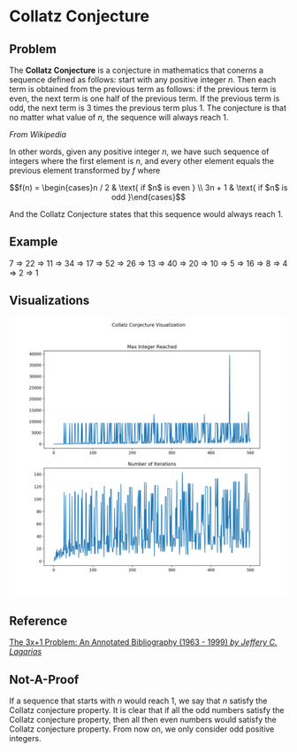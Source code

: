 # Collatz Conjecture

## Problem

The **Collatz Conjecture** is a conjecture in mathematics that conerns a sequence defined as follows: start with any positive integer $n$. Then each term is obtained from the previous term as follows: if the previous term is even, the next term is one half of the previous term. If the previous term is odd, the next term is 3 times the previous term plus 1. The conjecture is that no matter what value of $n$, the sequence will always reach 1.

*From Wikipedia*

In other words, given any positive integer $n$, we have such sequence of integers where the first element is $n$, and every other element equals the previous element transformed by $f$ where

$$f(n) = \begin{cases}n / 2 & \text{ if $n$ is even } \\ 3n + 1 & \text{ if $n$ is odd }\end{cases}$$

And the Collatz Conjecture states that this sequence would always reach 1.

## Example

7 => 22 => 11 => 34 => 17 => 52 => 26 => 13 => 40 => 20 => 10 => 5 => 16 => 8 => 4 => 2 => 1

## Visualizations

![visualization](visualization.png)

## Reference

[The 3x+1 Problem: An Annotated Bibliography (1963 - 1999) *by Jeffery C. Lagarias*](https://arxiv.org/pdf/math/0309224.pdf)

## Not-A-Proof

If a sequence that starts with $n$ would reach 1, we say that $n$ satisfy the Collatz conjecture property. It is clear that if all the odd numbers satisfy the Collatz conjecture property, then all then even numbers would satisfy the Collatz conjecture property. From now on, we only consider odd positive integers.
